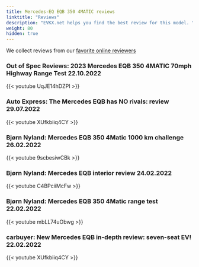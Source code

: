 ```yaml
---
title: Mercedes-EQ EQB 350 4MATIC reviews
linktitle: "Reviews"
description: "EVKX.net helps you find the best review for this model. "
weight: 80
hidden: true
---
```

<object class="img-fluid" type="image/svg+xml" data="../modelnavigation.svg"></object>
We collect reviews from our [favorite online reviewers](/guides/evreviewers/)

### Out of Spec Reviews: 2023 Mercedes EQB 350 4MATIC 70mph Highway Range Test 22.10.2022

{{< youtube UqJE14hDZPI >}}

### Auto Express: The Mercedes EQB has NO rivals: review 29.07.2022

{{< youtube XUfkbiiq4CY >}}

### Bjørn Nyland: Mercedes EQB 350 4Matic 1000 km challenge 26.02.2022

{{< youtube 9scbesiwCBk >}}

### Bjørn Nyland: Mercedes EQB interior review 24.02.2022

{{< youtube C4BPciiMcFw >}}

### Bjørn Nyland: Mercedes EQB 350 4Matic range test 22.02.2022

{{< youtube mbLL74uObwg >}}

### carbuyer: New Mercedes EQB in-depth review: seven-seat EV! 22.02.2022

{{< youtube XUfkbiiq4CY >}}

